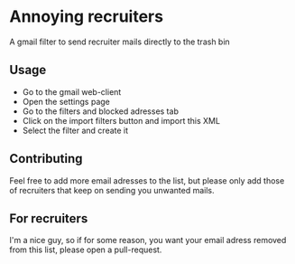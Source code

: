 # Annoying recruiters
A gmail filter to send recruiter mails directly to the trash bin 

## Usage
- Go to the gmail web-client
- Open the settings page
- Go to the filters and blocked adresses tab
- Click on the import filters button and import this XML
- Select the filter and create it

## Contributing
Feel free to add more email adresses to the list, but please only add those of recruiters that keep on sending you unwanted mails.

## For recruiters
I'm a nice guy, so if for some reason, you want your email adress removed from this list, please open a pull-request.
